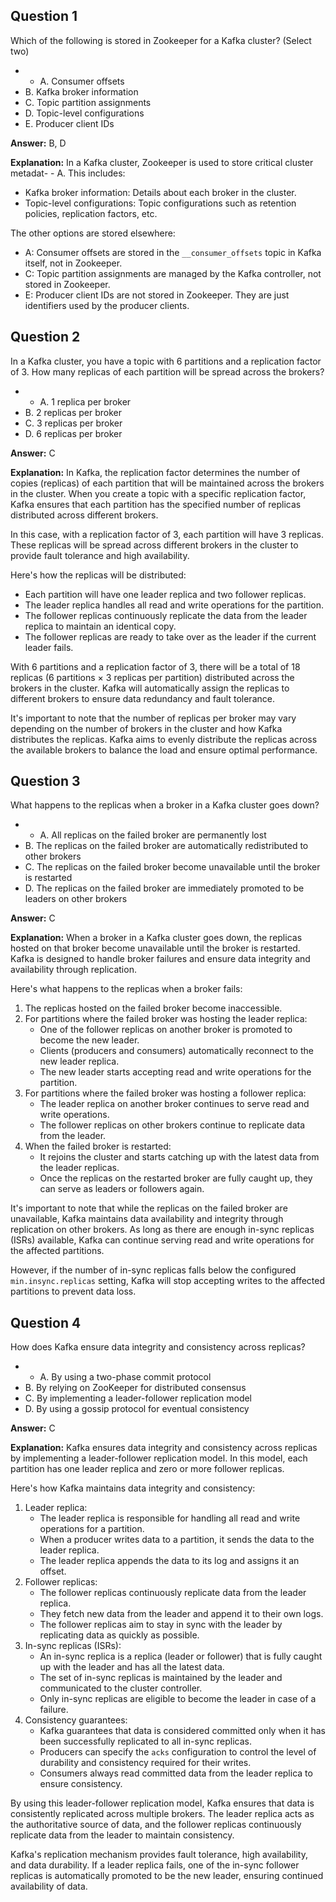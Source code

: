 ## Question 1

Which of the following is stored in Zookeeper for a Kafka cluster? (Select two)

- - A. Consumer offsets
- B. Kafka broker information
- C. Topic partition assignments
- D. Topic-level configurations
- E. Producer client IDs

**Answer:** B, D

**Explanation:**
In a Kafka cluster, Zookeeper is used to store critical cluster metadat- - A. This includes:

- Kafka broker information: Details about each broker in the cluster.
- Topic-level configurations: Topic configurations such as retention policies, replication factors, etc.

The other options are stored elsewhere:

- A: Consumer offsets are stored in the `__consumer_offsets` topic in Kafka itself, not in Zookeeper.
- C: Topic partition assignments are managed by the Kafka controller, not stored in Zookeeper.
- E: Producer client IDs are not stored in Zookeeper. They are just identifiers used by the producer clients.

## Question 2

In a Kafka cluster, you have a topic with 6 partitions and a replication factor of 3. How many replicas of each partition will be spread across the brokers?

- - A. 1 replica per broker
- B. 2 replicas per broker
- C. 3 replicas per broker
- D. 6 replicas per broker

**Answer:** C

**Explanation:**
In Kafka, the replication factor determines the number of copies (replicas) of each partition that will be maintained across the brokers in the cluster. When you create a topic with a specific replication factor, Kafka ensures that each partition has the specified number of replicas distributed across different brokers.

In this case, with a replication factor of 3, each partition will have 3 replicas. These replicas will be spread across different brokers in the cluster to provide fault tolerance and high availability.

Here's how the replicas will be distributed:

- Each partition will have one leader replica and two follower replicas.
- The leader replica handles all read and write operations for the partition.
- The follower replicas continuously replicate the data from the leader replica to maintain an identical copy.
- The follower replicas are ready to take over as the leader if the current leader fails.

With 6 partitions and a replication factor of 3, there will be a total of 18 replicas (6 partitions × 3 replicas per partition) distributed across the brokers in the cluster. Kafka will automatically assign the replicas to different brokers to ensure data redundancy and fault tolerance.

It's important to note that the number of replicas per broker may vary depending on the number of brokers in the cluster and how Kafka distributes the replicas. Kafka aims to evenly distribute the replicas across the available brokers to balance the load and ensure optimal performance.

## Question 3

What happens to the replicas when a broker in a Kafka cluster goes down?

- - A. All replicas on the failed broker are permanently lost
- B. The replicas on the failed broker are automatically redistributed to other brokers
- C. The replicas on the failed broker become unavailable until the broker is restarted
- D. The replicas on the failed broker are immediately promoted to be leaders on other brokers

**Answer:** C

**Explanation:**
When a broker in a Kafka cluster goes down, the replicas hosted on that broker become unavailable until the broker is restarted. Kafka is designed to handle broker failures and ensure data integrity and availability through replication.

Here's what happens to the replicas when a broker fails:

1. The replicas hosted on the failed broker become inaccessible.
2. For partitions where the failed broker was hosting the leader replica:
   - One of the follower replicas on another broker is promoted to become the new leader.
   - Clients (producers and consumers) automatically reconnect to the new leader replica.
   - The new leader starts accepting read and write operations for the partition.
3. For partitions where the failed broker was hosting a follower replica:
   - The leader replica on another broker continues to serve read and write operations.
   - The follower replicas on other brokers continue to replicate data from the leader.
4. When the failed broker is restarted:
   - It rejoins the cluster and starts catching up with the latest data from the leader replicas.
   - Once the replicas on the restarted broker are fully caught up, they can serve as leaders or followers again.

It's important to note that while the replicas on the failed broker are unavailable, Kafka maintains data availability and integrity through replication on other brokers. As long as there are enough in-sync replicas (ISRs) available, Kafka can continue serving read and write operations for the affected partitions.

However, if the number of in-sync replicas falls below the configured `min.insync.replicas` setting, Kafka will stop accepting writes to the affected partitions to prevent data loss.

## Question 4

How does Kafka ensure data integrity and consistency across replicas?

- - A. By using a two-phase commit protocol
- B. By relying on ZooKeeper for distributed consensus
- C. By implementing a leader-follower replication model
- D. By using a gossip protocol for eventual consistency

**Answer:** C

**Explanation:**
Kafka ensures data integrity and consistency across replicas by implementing a leader-follower replication model. In this model, each partition has one leader replica and zero or more follower replicas.

Here's how Kafka maintains data integrity and consistency:

1. Leader replica:
   - The leader replica is responsible for handling all read and write operations for a partition.
   - When a producer writes data to a partition, it sends the data to the leader replica.
   - The leader replica appends the data to its log and assigns it an offset.
2. Follower replicas:
   - The follower replicas continuously replicate data from the leader replica.
   - They fetch new data from the leader and append it to their own logs.
   - The follower replicas aim to stay in sync with the leader by replicating data as quickly as possible.
3. In-sync replicas (ISRs):
   - An in-sync replica is a replica (leader or follower) that is fully caught up with the leader and has all the latest data.
   - The set of in-sync replicas is maintained by the leader and communicated to the cluster controller.
   - Only in-sync replicas are eligible to become the leader in case of a failure.
4. Consistency guarantees:
   - Kafka guarantees that data is considered committed only when it has been successfully replicated to all in-sync replicas.
   - Producers can specify the `acks` configuration to control the level of durability and consistency required for their writes.
   - Consumers always read committed data from the leader replica to ensure consistency.

By using this leader-follower replication model, Kafka ensures that data is consistently replicated across multiple brokers. The leader replica acts as the authoritative source of data, and the follower replicas continuously replicate data from the leader to maintain consistency.

Kafka's replication mechanism provides fault tolerance, high availability, and data durability. If a leader replica fails, one of the in-sync follower replicas is automatically promoted to be the new leader, ensuring continued availability of data.
